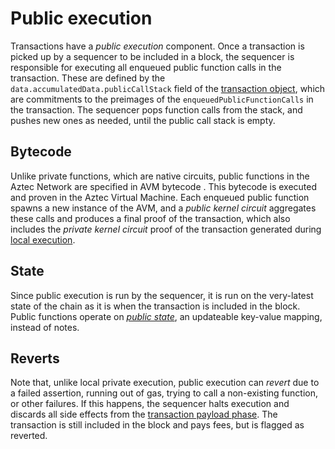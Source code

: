 # Public execution

Transactions have a _public execution_ component. Once a transaction is picked up by a sequencer to be included in a block, the sequencer is responsible for executing all enqueued public function calls in the transaction. These are defined by the `data.accumulatedData.publicCallStack` field of the [transaction object](./tx-object.md), which are commitments to the preimages of the `enqueuedPublicFunctionCalls` in the transaction. The sequencer pops function calls from the stack, and pushes new ones as needed, until the public call stack is empty.

## Bytecode

Unlike private functions, which are native circuits, public functions in the Aztec Network are specified in AVM bytecode <!-- TODO: link -->. This bytecode is executed and proven in the Aztec Virtual Machine. Each enqueued public function spawns a new instance of the AVM, and a _public kernel circuit_ aggregates these calls and produces a final proof of the transaction, which also includes the _private kernel circuit_ proof of the transaction generated during [local execution](./local-execution.md).

## State

Since public execution is run by the sequencer, it is run on the very-latest state of the chain as it is when the transaction is included in the block. Public functions operate on [_public state_](../state/public-data-tree.md), an updateable key-value mapping, instead of notes.

## Reverts

Note that, unlike local private execution, public execution can _revert_ due to a failed assertion, running out of gas, trying to call a non-existing function, or other failures. If this happens, the sequencer halts execution and discards all side effects from the [transaction payload phase](../gas-and-fees/index.md#transaction-payload). The transaction is still included in the block and pays fees, but is flagged as reverted. <!--TODO: this might not be completely correct. It's still being discussed, but side effects from _before_ the `revert` might be retained. -->
